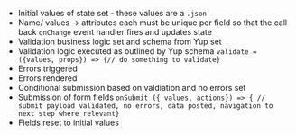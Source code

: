 - Initial values of state set - these values are a `.json` 
- Name/ values -> attributes each must be unique per field so that the call back `onChange` event handler fires and updates state
- Validation business logic set and schema from Yup set
- Validation logic executed as outlined by Yup schema
`validate = ({values, props}) => {// do something to validate}`
- Errors triggered
- Errors rendered
- Conditional submission based on valdiation and no errors set 
- Submission of form fields
`onSubmit ({ values, actions}) => { // submit payload validated, no errors, data posted, navigation to next step where relevant}`
- Fields reset to initial values